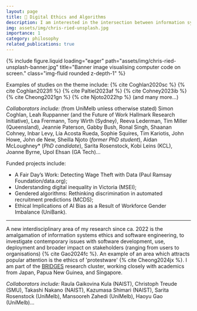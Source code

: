 ```yaml
---
layout: page
title: 🚦 Digital Ethics and Algorithms
description: I am interested in the intersection between information systems, computing and philosophy - in particular how basic building blocks (of algorithms and programming languages) - have an impact on the human usage of systems, and their wider societal impact (for better or for worse).
img: assets/img/chris-ried-unsplash.jpg
importance: 1
category: philosophy
related_publications: true
---
```



<div class="row">
    <div class="col-sm mt-3 mt-md-0">
        {% include figure.liquid loading="eager" path="assets/img/chris-ried-unsplash-banner.jpg" title="Banner image visualising computer code on screen." class="img-fluid rounded z-depth-1" %}
    </div>
</div>

Examples of studies on the theme include: {% cite Coghlan2020sc %} {% cite Coghlan2023fl %} {% cite Paltiel2023af %} {% cite Cohney2023ib %} {% cite Cheong2021gn %} {% cite Njoto2022hp %} (and many more...)

*Collaborators include:* (from UniMelb unless otherwise stated) Simon Coghlan, Leah Ruppanner (and the Future of Work Hallmark Research Initiative), Lea Frermann, Tony Wirth (Sydney), Reeva Lederman, Tim Miller (Queensland), Jeannie Paterson, Gabby Bush, Ronal Singh, Shaanan Cohney, Inbar Levy, Lía Acosta Rueda, Sophie Squires, Tim Kariotis, John Howe, John de New, Sheilla Njoto (*former PhD student*), Aidan McLoughney* (*PhD candidate*), Sarita Rosenstock, Kobi Leins (KCL), Joanne Byrne, Upol Ehsan (GA Tech)... 



Funded projects include: 
* A Fair Day’s Work: Detecting Wage Theft with Data (Paul Ramsay Foundation/data.org);
* Understanding digital inequality in Victoria (MSEI);
* Gendered algorithms: Rethinking discrimination in automated recruitment predictions (MCDS); 
* Ethical Implications of AI Bias as a Result of Workforce Gender Imbalance (UniBank).

---

A new interdisciplinary area of my research since ca. 2022 is the amalgamation of information systems ethics and software engineering, to investigate contemporary issues with software development, use, deployment and broader impact on stakeholders (ranging from users to organisations) {% cite Gao2024fc %}. An example of an area which attracts popular attention is the ethics of 'protestware' {% cite Cheong2024jx %}. I am part of the [BRIDGES](https://naist-se.github.io/PNG-BRIDGES/) research cluster, working closely with academics from Japan, Papua New Guinea, and Singapore.

*Collaborators include:* Raula Gaikovina Kula (NAIST), Christoph Treude (SMU), Takashi Nakano (NAIST), Kazumasa Shimari (NAIST), Sarita Rosenstock (UniMelb), Mansooreh Zahedi (UniMelb), Haoyu Gao (UniMelb)...
